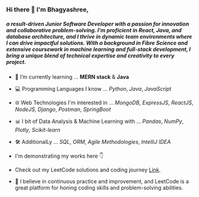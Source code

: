 ### Hi there 👋 I'm Bhagyashree, 
##### a result-driven Junior Software Developer with a passion for innovation and collaborative problem-solving. I'm proficient in React, Java, and database architecture, and I thrive in dynamic team environments where I can drive impactful solutions. With a background in Fibre Science and extensive coursework in machine learning and full-stack development, I bring a unique blend of technical expertise and creativity to every project.
- 🌱 I’m currently learning ... **MERN stack** & **Java**
- 💻 Programming Languages I know ... *Python*, *Java*, *JavaScript*
- 🌐 Web Technologies I'm interested in ... *MongoDB*, *ExpressJS*, *ReactJS*, *NodeJS*, *Django*, *Postman*, *SpringBoot*
- 📊 I bit of Data Analysis & Machine Learning with ... *Pandas*, *NumPy*, *Plotly*, *Scikit-learn*
- 🛠️ AdditionalLy ... *SQL*, *ORM*, *Agile Methodologies*, *IntelliJ IDEA*

- I'm demonstrating my works here 👇
- Check out my LeetCode solutions and coding journey [Link](https://leetcode.com/u/bhagyashree-bhattacharyya/).
- 🧠 I believe in continuous practice and improvement, and LeetCode is a great platform for honing coding skills and problem-solving abilities.


<!--
**Bhagyashree-Bhattacharyya/Bhagyashree-Bhattacharyya** is a ✨ _special_ ✨ repository because its `README.md` (this file) appears on your GitHub profile.

Here are some ideas to get you started:

- 🔭 I’m currently working on ...
- 🌱 I’m currently learning ...
- 👯 I’m looking to collaborate on ...
- 🤔 I’m looking for help with ...
- 💬 Ask me about ...
- 📫 How to reach me: ...
- 😄 Pronouns: ...
- ⚡ Fun fact: ...
-->
